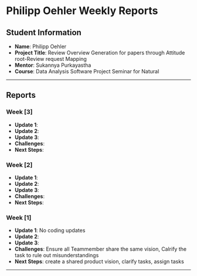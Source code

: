 # Philipp Oehler Weekly Reports

## Student Information
- **Name**: Philipp Oehler
- **Project Title**: Review Overview Generation for papers through Attitude root-Review request Mapping 
- **Mentor**: Sukannya Purkayastha
- **Course**: Data Analysis Software Project Seminar for Natural 

---

## Reports

### Week [3]

- **Update 1**: 
- **Update 2**: 
- **Update 3**: 
- **Challenges**: 
- **Next Steps**: 

### Week [2]

- **Update 1**: 
- **Update 2**: 
- **Update 3**: 
- **Challenges**: 
- **Next Steps**: 

### Week [1]

- **Update 1**: No coding updates 
- **Update 2**: 
- **Update 3**: 
- **Challenges**: Ensure all Teammember share the same vision, Calrify the task to rule out misunderstandings
- **Next Steps**: create a shared product vision, clarify tasks, assign tasks

---
